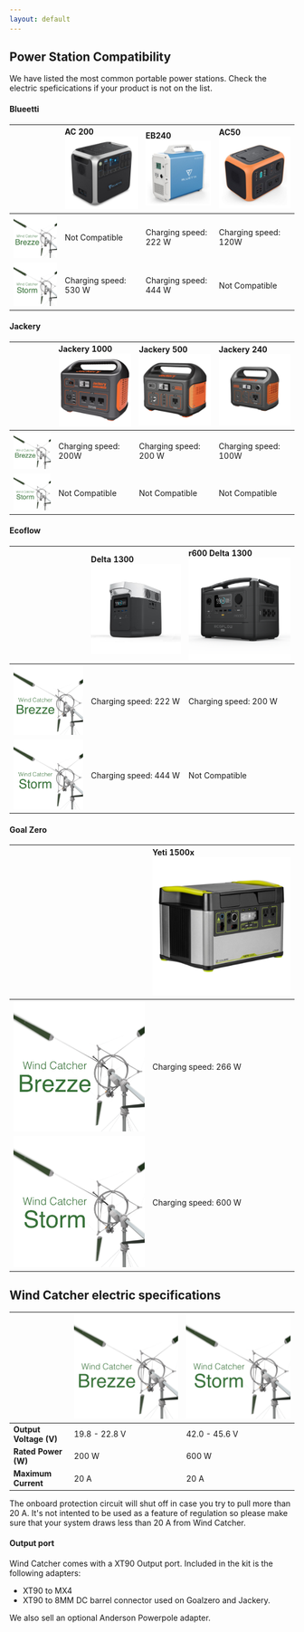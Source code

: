 ```yaml
---
layout: default
---
```

<section class="compatibilityChart" markdown="1">


# Power Station Compatibility 
We have listed the most common portable power stations. Check the electric speficications if your product is not on the list. 


#### Blueetti

|                      | AC 200 ![AC200](/images/pps/AC200.png) | EB240 ![EB240](/images/pps/EB240.png) |   AC50 ![AC50](/images/pps/AC50.png) |
|:---------------------|:----------------------------------|:----------------------------------| :---------------------------------|
| ![Wind Catcher Breeze](/images/WindCatcherBreeze.png) | Not Compatible                     | Charging speed: 222 W             | Charging speed: 120W              |
| ![Wind Catcher Storm](/images/WindCatcherStorm.png) | Charging speed: 530 W             | Charging speed: 444 W             | Not Compatible                    |

#### Jackery

|                      | Jackery 1000 ![Jackery 1000](/images/pps/Jackery1000.png) | Jackery 500 ![Jackery 500](/images/pps/Jackery500.png)    | Jackery 240 ![Jackery 240](/images/pps/Jackery240.png)  |
|:---------------------|:----------------------------------|:----------------------------------| :---------------------------------|
| ![Wind Catcher Breeze](/images/WindCatcherBreeze.png) | Charging speed: 200W              | Charging speed: 200 W             | Charging speed: 100W              |
| ![Wind Catcher Storm](/images/WindCatcherStorm.png) | Not Compatible                    | Not Compatible                    | Not Compatible                    |

#### Ecoflow

|                      | Delta 1300 ![Delta 1300](/images/pps/Delta1300.png)                      | r600  Delta 1300 ![r600](/images/pps/r600.png) |
|:---------------------|:----------------------------------|:----------------------------------|
| ![Wind Catcher Breeze](/images/WindCatcherBreeze.png) | Charging speed: 222 W             | Charging speed: 200 W             | 
| ![Wind Catcher Storm](/images/WindCatcherStorm.png) | Charging speed: 444 W             | Not Compatible                    |

#### Goal Zero

|                      | Yeti 1500x ![Yeti 1500x](/images/pps/Yeti1500x.png)                      | 
|:---------------------|:----------------------------------|
| ![Wind Catcher Breeze](/images/WindCatcherBreeze.png) | Charging speed: 266 W           | 
| ![Wind Catcher Storm](/images/WindCatcherStorm.png) | Charging speed: 600 W             |


## Wind Catcher electric specifications

|                        | ![Wind Catcher Breeze](/images/WindCatcherBreeze.png) | ![Wind Catcher Storm](/images/WindCatcherStorm.png) | 
|:-----------------------|:----------------------------------|:-----------------------------------|
| **Output Voltage (V)** | 19.8 - 22.8 V                     | 42.0 - 45.6 V                      |
| **Rated Power (W)**    | 200 W                             | 600 W                              |
| **Maximum Current**    | 20 A                              | 20 A                               |

The onboard protection circuit will shut off in case you try to pull more than 20 A. It's not intented to be used as a feature of regulation so please make sure that your system draws less than 20 A from Wind Catcher.


#### Output port 
Wind Catcher comes with a XT90 Output port. Included in the kit is the following adapters:
- XT90 to MX4
- XT90 to 8MM DC barrel connector used on Goalzero and Jackery. 

We also sell an optional Anderson Powerpole adapter.


</section>